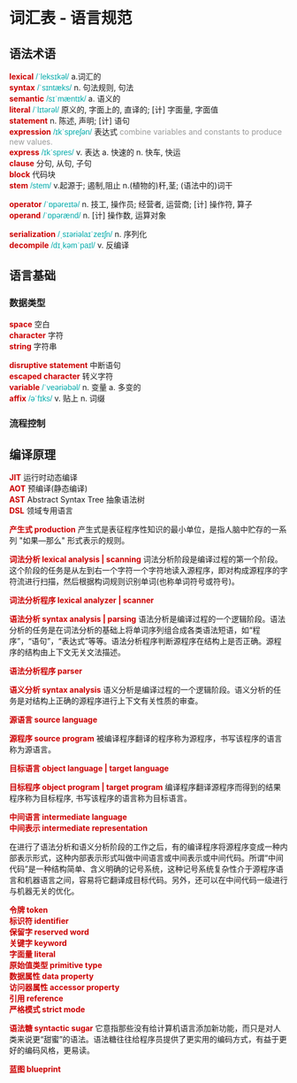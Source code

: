 # 词汇表 - 语言规范

<style>
  strong { color:#C00; }
  i, em { font-style: normal; font-family:"lucida sans unicode", arial, sans-serif; color: #0aa; }
  span { color: #999; }
</style>


## 语法术语

__lexical__  _/ˈleksɪkəl/_  a.词汇的  
__syntax__  _/ˈsɪntæks/_  n. 句法规则, 句法  
__semantic__  _/sɪˈmæntɪk/_  a. 语义的  
__literal__  _/ˈlɪtərəl/_  原义的, 字面上的, 直译的; [计] 字面量, 字面值  
__statement__  n. 陈述, 声明; [计] 语句  
__expression__  _/ɪkˈspreʃən/_  表达式  <span>combine variables and constants to produce new values.</span>  
__express__  _/ɪkˈspres/_  v. 表达 a. 快速的 n. 快车, 快运  
__clause__  分句, 从句, 子句  
__block__  代码块  
__stem__  _/stem/_  v.起源于; 遏制,阻止  n.(植物的)秆,茎; (语法中的)词干  

__operator__  _/ˈɒpəreɪtə/_  n. 技工, 操作员; 经营者, 运营商; [计] 操作符, 算子  
__operand__  _/ˈɒpərænd/_  n. [计] 操作数, 运算对象  

__serialization__  _/ˌsɪəriəlaɪˈzeɪʃn/_  n. 序列化  
__decompile__  _/dɪˌkəmˈpaɪl/_  v. 反编译  


## 语言基础

### 数据类型

__space__  空白  
__character__  字符  
__string__  字符串  

__disruptive statement__  中断语句  
__escaped character__  转义字符  
__variable__  _/ˈveəriəbəl/_  n. 变量 a. 多变的  
__affix__  _/əˈfɪks/_  v. 贴上 n. 词缀  

### 流程控制


## 编译原理

__JIT__  运行时动态编译  
__AOT__  预编译(静态编译)  
__AST__  Abstract Syntax Tree 抽象语法树  
__DSL__  领域专用语言  



__产生式 production__  产生式是表征程序性知识的最小单位，是指人脑中贮存的一系列 "如果—那么" 形式表示的规则。

__词法分析 lexical analysis | scanning__  词法分析阶段是编译过程的第一个阶段。这个阶段的任务是从左到右一个字符一个字符地读入源程序，即对构成源程序的字符流进行扫描，然后根据构词规则识别单词(也称单词符号或符号)。

__词法分析程序 lexical analyzer | scanner__

__语法分析 syntax analysis | parsing__  语法分析是编译过程的一个逻辑阶段。语法分析的任务是在词法分析的基础上将单词序列组合成各类语法短语，如“程序”，“语句”，“表达式”等等。语法分析程序判断源程序在结构上是否正确。源程序的结构由上下文无关文法描述。

__语法分析程序 parser__

__语义分析 syntax analysis__  语义分析是编译过程的一个逻辑阶段。语义分析的任务是对结构上正确的源程序进行上下文有关性质的审查。

__源语言 source language__

__源程序 source program__  被编译程序翻译的程序称为源程序，书写该程序的语言称为源语言。

__目标语言 object language | target language__

__目标程序 object program | target program__  编译程序翻译源程序而得到的结果程序称为目标程序, 书写该程序的语言称为目标语言。

__中间语言 intermediate language__  
__中间表示 intermediate representation__  

在进行了语法分析和语义分析阶段的工作之后，有的编译程序将源程序变成一种内部表示形式，这种内部表示形式叫做中间语言或中间表示或中间代码。所谓“中间代码”是一种结构简单、含义明确的记号系统，这种记号系统复杂性介于源程序语言和机器语言之间，容易将它翻译成目标代码。另外，还可以在中间代码一级进行与机器无关的优化。

__令牌 token__  
__标识符 identifier__  
__保留字 reserved word__  
__关键字 keyword__  
__字面量 literal__  
__原始值类型 primitive type__  
__数据属性 data property__  
__访问器属性 accessor property__  
__引用 reference__  
__严格模式 strict mode__  

__语法糖 syntactic sugar__  它意指那些没有给计算机语言添加新功能，而只是对人类来说更“甜蜜”的语法。语法糖往往给程序员提供了更实用的编码方式，有益于更好的编码风格，更易读。

__蓝图 blueprint__
